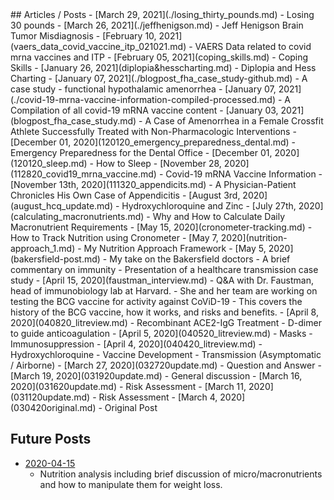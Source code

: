 <head>
<link rel="icon" href="images/favicon.ico" type="image/x-icon" />
</head>
## Articles / Posts
- [March 29, 2021](./losing_thirty_pounds.md)
  - Losing 30 pounds
- [March 26, 2021](./jeffhenigson.md)
	- Jeff Henigson Brain Tumor Misdiagnosis
- [February 10, 2021](vaers_data_covid_vaccine_itp_021021.md)
  - VAERS Data related to covid mrna vaccines and ITP
- [February 05, 2021](coping_skills.md)
  - Coping Skills
- [January 26, 2021](diplopia&hesscharting.md)
  - Diplopia and Hess Charting
- [January 07, 2021](./blogpost_fha_case_study-github.md)
  - A case study - functional hypothalamic amenorrhea
- [January 07, 2021](./covid-19-mrna-vaccine-information-compiled-processed.md)
  - A Compilation of all covid-19 mRNA vaccine content
- [January 03, 2021](blogpost_fha_case_study.md)
  - A Case of Amenorrhea in a Female Crossfit Athlete Successfully Treated with Non-Pharmacologic Interventions
- [December 01, 2020](120120_emergency_preparedness_dental.md)
  - Emergency Preparedness for the Dental Office
- [December 01, 2020](120120_sleep.md)
  - How to Sleep
- [November 28, 2020](112820_covid19_mrna_vaccine.md)
  - Covid-19 mRNA Vaccine Information
- [November 13th, 2020](111320_appendicits.md)
  - A Physician-Patient Chronicles His Own Case of Appendicitis
- [August 3rd, 2020](august_hcq_update.md)
  - Hydroxychloroquine and Zinc
- [July 27th, 2020](calculating_macronutrients.md)
  - Why and How to Calculate Daily Macronutrient Requirements
- [May 15, 2020](cronometer-tracking.md)
  - How to Track Nutrition using Cronometer
- [May 7, 2020](nutrition-approach_1.md)
  - My Nutrition Approach Framework
- [May 5, 2020](bakersfield-post.md)
  - My take on the Bakersfield doctors
  - A brief commentary on immunity
  - Presentation of a healthcare transmission case study
- [April 15, 2020](faustman_interview.md)
  - Q&A with Dr. Faustman, head of immunobiology lab at Harvard.
  - She and her team are working on testing the BCG vaccine for activity against CoViD-19
  - This covers the history of the BCG vaccine, how it works, and risks and benefits.
- [April 8, 2020](040820_litreview.md)
  - Recombinant ACE2-IgG Treatment
  - D-dimer to guide anticoagulation
- [April 5, 2020](040520_litreview.md)
  - Masks
  - Immunosuppression
- [April 4, 2020](040420_litreview.md)
  - Hydroxychloroquine
  - Vaccine Development
  - Transmission (Asymptomatic / Airborne)
- [March 27, 2020](032720update.md)
  - Question and Answer
- [March 19, 2020](031920update.md)
  - General discussion
- [March 16, 2020](031620update.md)
  - Risk Assessment
- [March 11, 2020](031120update.md)
  - Risk Assessment
- [March 4, 2020](030420original.md)
  - Original Post

## Future Posts
- [2020-04-15](nutrition_analysis.md)
  - Nutrition analysis including brief discussion of micro/macronutrients and how to manipulate them for weight loss.